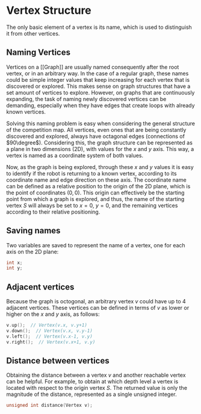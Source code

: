 # Vertex Structure

The only basic element of a vertex is its name, which is used to distinguish it from other vertices.

## Naming Vertices

Vertices on a [[Graph]] are usually named consequently after the root vertex, or in an arbitrary way. In the case of a regular graph, these names could be simple integer values that keep increasing for each vertex that is discovered or explored. This makes sense on graph structures that have a set amount of vertices to explore. However, on graphs that are continuously expanding, the task of naming newly discovered vertices can be demanding, especially when they have edges that create loops with already known vertices.

Solving this naming problem is easy when considering the general structure of the competition map. All vertices, even ones that are being constantly discovered and explored, always have octagonal edges (connections of $90\degree$). Considering this, the graph structure can be represented as a plane in two dimensions (2D), with values for the $x$ and $y$ axis. This way, a vertex is named as a coordinate system of both values.

Now, as the graph is being explored, through these $x$ and $y$ values it is easy to identify if the robot is returning to a known vertex, according to its coordinate name and edge direction on these axis. The coordinate name can be defined as a relative position to the origin of the 2D plane, which is the point of coordinates $(0,0)$. This origin can effectively be the starting point from which a graph is explored, and thus, the name of the starting vertex $S$ will always be set to $x=0$, $y=0$, and the remaining vertices according to their relative positioning.

## Saving names

Two variables are saved to represent the name of a vertex, one for each axis on the 2D plane:

```cpp
int x;
int y;
```

## Adjacent vertices

Because the graph is octogonal, an arbitrary vertex $v$ could have up to 4 adjacent vertices. These vertices can be defined in terms of $v$ as lower or higher on the $x$ and $y$ axis, as follows:

```cpp
v.up();  // Vertex(v.x, v.y+1)
v.down();  // Vertex(v.x, v.y-1)
v.left();  // Vertex(v.x-1, v.y)
v.right();  // Vertex(v.x+1, v.y)
```

## Distance between vertices

Obtaining the distance between a vertex $v$ and another reachable vertex can be helpful. For example, to obtain at which depth level a vertex is located with respect to the origin vertex $S$. The returned value is only the magnitude of the distance, represented as a single unsigned integer.

```cpp
unsigned int distance(Vertex v);
```
